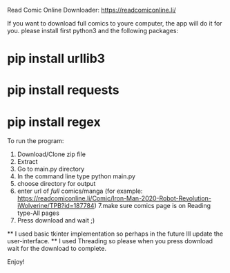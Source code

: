 Read Comic Online Downloader:
https://readcomiconline.li/

If you want to download full comics to youre computer, the app will do it for you.
please install first python3 and the following packages:
# pip install urllib3
# pip install requests
# pip install regex
 
 To run the program:
 1. Download/Clone zip file
 2. Extract
 3. Go to main.py directory
 4. In the command line type python main.py
 5. choose directory for output
 6. enter url of *full* comics/manga (for example: https://readcomiconline.li/Comic/Iron-Man-2020-Robot-Revolution-iWolverine/TPB?id=187784)
7.make sure comics page is on Reading type-All pages
 7. Press download and wait ;)
 
 ** I used basic tkinter implementation so perhaps in the future Ill update the user-interface.
 ** I used Threading so please when you press download wait for the download to complete.
 
 Enjoy!
